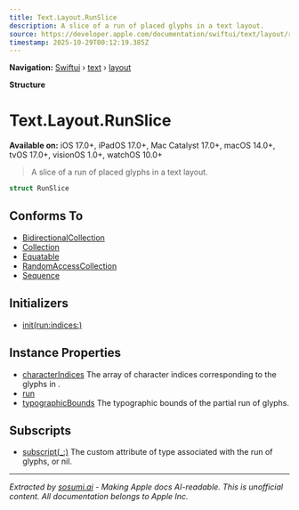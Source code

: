 ```yaml
---
title: Text.Layout.RunSlice
description: A slice of a run of placed glyphs in a text layout.
source: https://developer.apple.com/documentation/swiftui/text/layout/runslice
timestamp: 2025-10-29T00:12:19.385Z
---
```


**Navigation:** [Swiftui](/documentation/swiftui) › [text](/documentation/swiftui/text) › [layout](/documentation/swiftui/text/layout)

**Structure**

# Text.Layout.RunSlice

**Available on:** iOS 17.0+, iPadOS 17.0+, Mac Catalyst 17.0+, macOS 14.0+, tvOS 17.0+, visionOS 1.0+, watchOS 10.0+

> A slice of a run of placed glyphs in a text layout.

```swift
struct RunSlice
```

## Conforms To

- [BidirectionalCollection](/documentation/Swift/BidirectionalCollection)
- [Collection](/documentation/Swift/Collection)
- [Equatable](/documentation/Swift/Equatable)
- [RandomAccessCollection](/documentation/Swift/RandomAccessCollection)
- [Sequence](/documentation/Swift/Sequence)

## Initializers

- [init(run:indices:)](/documentation/swiftui/text/layout/runslice/init(run:indices:))

## Instance Properties

- [characterIndices](/documentation/swiftui/text/layout/runslice/characterindices) The array of character indices corresponding to the glyphs in .
- [run](/documentation/swiftui/text/layout/runslice/run)
- [typographicBounds](/documentation/swiftui/text/layout/runslice/typographicbounds) The typographic bounds of the partial run of glyphs.

## Subscripts

- [subscript(_:)](/documentation/swiftui/text/layout/runslice/subscript(_:)) The custom attribute of type  associated with the run of glyphs, or nil.

---

*Extracted by [sosumi.ai](https://sosumi.ai) - Making Apple docs AI-readable.*
*This is unofficial content. All documentation belongs to Apple Inc.*
